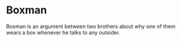 # Boxman
Boxman is an argument between two brothers about why one of them wears a box whenever he talks to any outsider.

